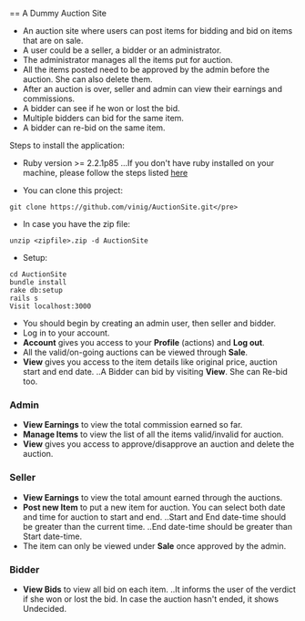 == A Dummy Auction Site

* An auction site where users can post items for bidding and bid on items that are on sale.
* A user could be a seller, a bidder or an administrator.
* The administrator manages all the items put for auction.
* All the items posted need to be approved by the admin before the auction. She can also delete them.
* After an auction is over, seller and admin can view their earnings and commissions.
* A bidder can see if he won or lost the bid.
* Multiple bidders can bid for the same item.
* A bidder can re-bid on the same item.

Steps to install the application:

* Ruby version >= 2.2.1p85
...If you don't have ruby installed on your machine, please follow the steps listed [here](https://www.ruby-lang.org/en/documentation/installation/)

* You can clone this project:
```
git clone https://github.com/vinig/AuctionSite.git</pre>
```

* In case you have the zip file:
```
unzip <zipfile>.zip -d AuctionSite
```

* Setup:
```
cd AuctionSite
bundle install
rake db:setup
rails s      
Visit localhost:3000
```

* You should begin by creating an admin user, then seller and bidder.
* Log in to your account.
* **Account** gives you access to your **Profile** (actions) and **Log out**.
* All the valid/on-going auctions can be viewed through **Sale**. 
* **View** gives you access to the item details like original price, auction start and end date.
..A Bidder can bid by visiting **View**. She can Re-bid too.

### Admin
* **View Earnings** to view the total commission earned so far.
* **Manage Items** to view the list of all the items valid/invalid for auction.
* **View** gives you access to approve/disapprove an auction and delete the auction.

### Seller
* **View Earnings** to view the total amount earned through the auctions.
* **Post new Item** to put a new item for auction. You can select both date and time for auction to start and end.
..Start and End date-time should be greater than the current time.
..End date-time should be greater than Start date-time.
* The item can only be viewed under **Sale** once approved by the admin.

### Bidder
* **View Bids** to view all bid on each item.
..It informs the user of the verdict if she won or lost the bid. In case the auction hasn't ended, it shows Undecided.


